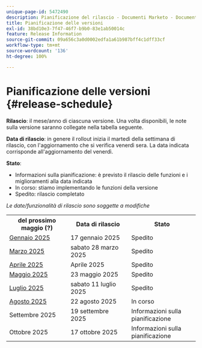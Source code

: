 ```yaml
---
unique-page-id: 5472490
description: Pianificazione del rilascio - Documenti Marketo - Documentazione del prodotto
title: Pianificazione delle versioni
exl-id: 38bd10e3-7f47-46f7-b9b0-83e1ab50014c
feature: Release Information
source-git-commit: 09a656c3a0d0002edfa1a61b987bff4c1dff33cf
workflow-type: tm+mt
source-wordcount: '136'
ht-degree: 100%

---
```


# Pianificazione delle versioni {#release-schedule}

**Rilascio**: il mese/anno di ciascuna versione. Una volta disponibili, le note sulla versione saranno collegate nella tabella seguente.

**Data di rilascio**: in genere il rollout inizia il martedì della settimana di rilascio, con l&#39;aggiornamento che si verifica venerdì sera. La data indicata corrisponde all&#39;aggiornamento del venerdì.

**Stato**:

* Informazioni sulla pianificazione: è previsto il rilascio delle funzioni e i miglioramenti alla data indicata
* In corso: stiamo implementando le funzioni della versione
* Spedito: rilascio completato

_Le date/funzionalità di rilascio sono soggette a modifiche_

<table>
 <tbody>
  <tr>
   <th width="250px">del prossimo maggio (?)</th>
   <th width="250px">Data di rilascio</th>
   <th width="250px">Stato</th>
  </tr>
  <tr>
   <td><a href="/help/marketo/release-notes/previous-releases/2025/release-notes-jan-25.md">Gennaio 2025</a></td>
   <td>17 gennaio 2025</td>
   <td>Spedito</td>
  </tr>
   <tr>
   <td><a href="/help/marketo/release-notes/previous-releases/2025/release-notes-mar-25.md">Marzo 2025</a></td>
   <td>sabato 28 marzo 2025</td>
   <td>Spedito</td>
  </tr>
  <tr>
   <td><a href="/help/marketo/release-notes/previous-releases/2025/release-notes-apr-25.md">Aprile 2025</a></td>
   <td>Aprile 2025</td>
   <td>Spedito</td>
  </tr>
  <tr>
   <td><a href="/help/marketo/release-notes/previous-releases/2025/release-notes-may-25.md">Maggio 2025</a></td>
   <td>23 maggio 2025</td>
   <td>Spedito</td>
  </tr>
  <tr>
   <td><a href="/help/marketo/release-notes/previous-releases/2025/release-notes-may-25.md">Luglio 2025</a></td>
   <td>sabato 11 luglio 2025</td>
   <td>Spedito</td>
  </tr>
  <tr>
   <td><a href="/help/marketo/release-notes/current.md">Agosto 2025</a></td>
   <td>22 agosto 2025</td>
   <td>In corso</td>
  </tr>
  <tr>
   <td>Settembre 2025</td>
   <td>19 settembre 2025</td>
   <td>Informazioni sulla pianificazione</td>
  </tr>
  <tr>
   <td>Ottobre 2025</td>
   <td>17 ottobre 2025</td>
   <td>Informazioni sulla pianificazione</td>
  </tr>
 </tbody>
</table>
